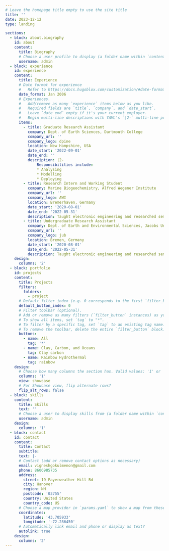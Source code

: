 ```yaml
---
# Leave the homepage title empty to use the site title
title: ''
date: 2023-12-12
type: landing

sections:
  - block: about.biography
    id: about
    content:
      title: Biography
      # Choose a user profile to display (a folder name within `content/authors/`)
      username: admin
  - block: experience
    id: experience
    content:
      title: Experience
      # Date format for experience
      #   Refer to https://docs.hugoblox.com/customization/#date-format
      date_format: Jan 2006
      # Experiences.
      #   Add/remove as many `experience` items below as you like.
      #   Required fields are `title`, `company`, and `date_start`.
      #   Leave `date_end` empty if it's your current employer.
      #   Begin multi-line descriptions with YAML's `|2-` multi-line prefix.
      items:
        - title: Graduate Research Assistant
          company: Dept. of Earth Sciences, Dartmouth College
          company_url: ''
          company_logo: dpine
          location: New Hampshire, USA
          date_start: '2022-09-01'
          date_end: ''
          description: |2-
              Responsibilities include:
              * Analysing
              * Modelling
              * Deploying
        - title: Research Intern and Working Student
          company: Marine Biogeochemistry, Alfred Wegener Institute
          company_url: ''
          company_logo: AWI
          location: Bremerhaven, Germany
          date_start: '2020-08-01'
          date_end: '2022-05-31'
          description: Taught electronic engineering and researched semiconductor physics.
        - title: Undergraduate Research Assistant
          company: Dept. of Earth and Environmental Sciences, Jacobs University Bremen
          company_url: ''
          company_logo: jub
          location: Bremen, Germany
          date_start: '2020-08-01'
          date_end: '2022-05-31'
          description: Taught electronic engineering and researched semiconductor physics.
    design:
      columns: '2'
  - block: portfolio
    id: projects
    content:
      title: Projects
      filters:
        folders:
          - project
      # Default filter index (e.g. 0 corresponds to the first `filter_button` instance below).
      default_button_index: 0
      # Filter toolbar (optional).
      # Add or remove as many filters (`filter_button` instances) as you like.
      # To show all items, set `tag` to "*".
      # To filter by a specific tag, set `tag` to an existing tag name.
      # To remove the toolbar, delete the entire `filter_button` block.
      buttons:
        - name: All
          tag: '*'
        - name: Clay, Carbon, and Oceans
          tag: Clay carbon
        - name: Rainbow Hydrothermal
          tag: rainbow
    design:
      # Choose how many columns the section has. Valid values: '1' or '2'.
      columns: '1'
      view: showcase
      # For Showcase view, flip alternate rows?
      flip_alt_rows: false
  - block: skills
    content:
      title: Skills
      text: ''
      # Choose a user to display skills from (a folder name within `content/authors/`)
      username: admin
    design:
      columns: '1'
  - block: contact
    id: contact
    content:
      title: Contact
      subtitle:
      text: |-
      # Contact (add or remove contact options as necessary)
      email: vigneshgokulmenon@gmail.com
      phone: 8606985735
      address:
        street: 19 Fayerweather Hill Rd
        city: Hanover
        region: NH
        postcode: '03755'
        country: United States
        country_code: US
      # Choose a map provider in `params.yaml` to show a map from these coordinates
      coordinates:
        latitude: '43.705933' 
        longitude: '-72.286450'  
      # Automatically link email and phone or display as text?
      autolink: true
    design:
      columns: '2'
---
```

